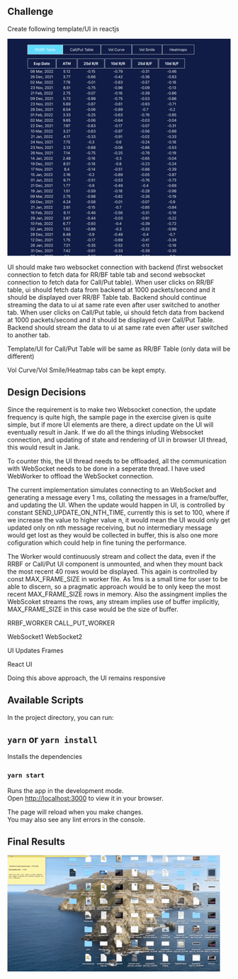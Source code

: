 ## Challenge

Create following template/UI in reactjs

![UI](./previews/screen.png)

UI should make two websocket connection with backend (first websocket connection to fetch data for RR/BF table tab and second websocket connection to fetch data for Call/Put table).
When user clicks on RR/BF table, ui should fetch data from backend at 1000 packets/second and it should be displayed over RR/BF Table tab. Backend should continue streaming the data to ui at same rate even after user switched to another tab. When user clicks on Call/Put table, ui should fetch data from backend at 1000 packets/second and it should be displayed over Call/Put Table. Backend should stream the
data to ui at same rate even after user switched to another tab.

Template/UI for Call/Put Table will be same as RR/BF Table (only data will be different)

Vol Curve/Vol Smile/Heatmap tabs can be kept empty.
## Design Decisions

Since the requirement is to make two Websocket conection, the update frequency is quite high, the sample page in the exercise given is quite simple, but if more UI elements are there, a direct update on the UI will eventually result in Jank. If we do all the things inluding Websocket connection, and updating of state and rendering of UI in browser UI thread, this would result in Jank.

To counter this, the UI thread needs to be offloaded, all the communication with WebSocket needs to be done in a seperate thread.
I have used WebWorker to offload the WebSocket connection.

The current implementation simulates connecting to an WebSocket and generating a message every 1 ms, collating the messages in a frame/buffer, and updating the UI. When the update would happen in UI, is controlled by constant SEND_UPDATE_ON_NTH_TIME, currently this is set to 100, where if we increase the value to higher value n, it would mean the UI would only get updated only on nth message receiving, but no intermediary message would get lost as they would be collected in buffer, this is also one more cofiguration which could help in fine tuning the performance.

The Worker would continuously stream and collect the data, even if the RRBF or Call/Put UI component is unmounted, and when they mount back the most recent 40 rows would be displayed. This again is controlled by const MAX_FRAME_SIZE in worker file. As 1ms is a small time for user to be able to discern, so a pragmatic approach would be to only keep the most recent MAX_FRAME_SIZE rows in memory. Also the assingment implies the WebScoket streams the rows, any stream implies use of buffer implicitly, MAX_FRAME_SIZE in this case would be the size of buffer.

RRBF_WORKER           CALL_PUT_WORKER

WebSocket1            WebSocket2

UI Updates Frames

React UI

Doing this above approach, the UI remains responsive

## Available Scripts

In the project directory, you can run:

## `yarn` or `yarn install`

Installs the dependencies
### `yarn start`

Runs the app in the development mode.\
Open [http://localhost:3000](http://localhost:3000) to view it in your browser.

The page will reload when you make changes.\
You may also see any lint errors in the console.

## Final Results

![Final Demo](./previews/final_demo.gif)
